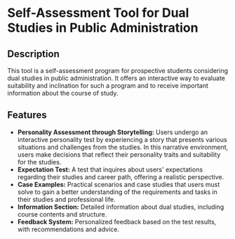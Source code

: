 <!DOCTYPE html>
<html>

</head>
<body>

<h1>Self-Assessment Tool for Dual Studies in Public Administration</h1>

<h2>Description</h2>
<p>This tool is a self-assessment program for prospective students considering dual studies in public administration. It offers an interactive way to evaluate suitability and inclination for such a program and to receive important information about the course of study.</p>

<h2>Features</h2>
<ul>
    <li><strong>Personality Assessment through Storytelling:</strong> Users undergo an interactive personality test by experiencing a story that presents various situations and challenges from the studies. In this narrative environment, users make decisions that reflect their personality traits and suitability for the studies.</li>
    <li><strong>Expectation Test:</strong> A test that inquires about users' expectations regarding their studies and career path, offering a realistic perspective.</li>
    <li><strong>Case Examples:</strong> Practical scenarios and case studies that users must solve to gain a better understanding of the requirements and tasks in their studies and professional life.</li>
    <li><strong>Information Section:</strong> Detailed information about dual studies, including course contents and structure.</li>
    <li><strong>Feedback System:</strong> Personalized feedback based on the test results, with recommendations and advice.</li>
</ul>

</body>
</html>

